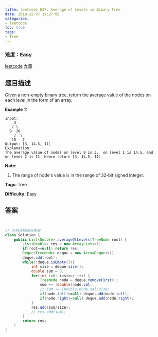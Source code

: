 ```yaml
---
title: leetcode 637. Average of Levels in Binary Tree
date: 2019-12-07 19:27:05
categories:
- leetcode
toc: true
tags:
- Tree
---
```

### 难度：Easy

<a href="https://leetcode.com/problems/average-of-levels-in-binary-tree/">leetcode</a>
<a href="https://www.jiuzhang.com/solution/average-of-levels-in-binary-tree/">九章</a>
## 题目描述
Given a non-empty binary tree, return the average value of the nodes on each
level in the form of an array.

**Example 1:**  
        
    Input:
        3
       / \
      9  20
        /  \
       15   7
    Output: [3, 14.5, 11]
    Explanation:
    The average value of nodes on level 0 is 3,  on level 1 is 14.5, and on level 2 is 11. Hence return [3, 14.5, 11].
    

**Note:**  

  1. The range of node's value is in the range of 32-bit signed integer.


**Tags:** Tree

**Difficulty:** Easy
## 答案
<!--more-->
```java


// 为何注释部分失败
class Solution {
    public List<Double> averageOfLevels(TreeNode root) {
        List<Double> res = new ArrayList<>();
        if(root==null) return res;
        Deque<TreeNode> deque = new ArrayDeque<>();
        deque.add(root);
        while(!deque.isEmpty()){
            int size = deque.size();
            double sum = 0;
            for(int i=0; i<size; i++) {
                TreeNode node = deque.removeFirst();
                sum += (double)node.val;
                // sum += (double)node.val/size;
                if(node.left!=null) deque.add(node.left);
                if(node.right!=null) deque.add(node.right);
            }
            res.add(sum/size);
            // res.add(sum);
        }
        return res;
    }
}
```
